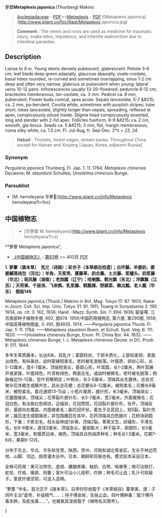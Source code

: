 萝藦**Metaplexis japonica** (Thunberg) Makino

> [Asclepiadaceae](http://www.iplant.cn/info/Asclepiadaceae?t=foc) - [PDF](http://www.iplant.cn/foc/pdf/Asclepiadaceae.pdf)>>[Metaplexis](http://www.iplant.cn/info/Metaplexis?t=foc) - [PDF](http://www.iplant.cn/foc/pdf/Metaplexis.pdf)
![Metaplexis japonica](http://www.iplant.cn/foc/illast/Metaplexis japonica.jpg)


> **Comment** : 
> The stems and roots are used as medicine for traumatic injury, snake bites, impotence, and infantile malnutrition due to intestinal parasites.

## Description

Lianas to 8 m. Young stems densely pubescent, glabrescent. Petiole 3-6 cm; leaf blade deep green adaxially, glaucous abaxially, ovate-cordate, basal lobes rounded, re-curved and sometimes overlapping, sinus 1-2 cm deep and often very narrow, glabrous or puberulent when young; lateral veins 10-12 pairs. Inflorescences usually 13-20-flowered; peduncle 6-12 cm; bracteoles membranous, lan-ceolate, ca. 3 mm. Pedicel ca. 8 mm, puberulent. Flower buds conical, apex acute. Sepals lanceolate, 5-7 &amp;#215; ca. 2 mm, pu-berulent. Corolla white, sometimes with purplish stripes; tube short; lobes lanceolate, slightly longer than sepals, spreading, reflexed at apex, conspicuously pilose inside. Stigma head conspicuously exserted, long and slender with 2-fid apex. Follicles fusiform, 8-9 &amp;#215; ca. 2 cm, smooth, gla-brous. Seeds ca. 5 &amp;#215; 3 mm, flat, margin membranous; coma silky white, ca. 1.5 cm. Fl. Jul-Aug, fr. Sep-Dec. 2*n *= 22, 24*.


> **Habait** : 
> Thickets, forest edges, stream banks. Throughout China except for Hainan and Xinjiang [Japan, Korea, adjacent Russia]

### Synonym
*Pergularia japonica* Thunberg, Fl. Jap. 1: 11. 1784; *Metaplexis chinensis* Decaisne; *M. stauntonii* Schultes; *Urostelma chinensis* Bunge.

### Parsublist

* [M.  hemsleyana  华萝](http://www.iplant.cn/info/Metaplexis hemsleyana?t=foc)

## 中国植物志

> * [华萝藦  M.  hemsleyana](http://www.iplant.cn/info/Metaplexis hemsleyana?t=z)


**萝藦 Metaplexis japonica",


* [《中国植物志》](http://www.iplant.cn/frps)- [第63卷](http://www.iplant.cn/frps/vol/63) >> 403页 [PDF](http://www.iplant.cn/frps/pdf/63/403.pdf)

**1. 萝藦（唐本草）　芄兰（诗疏）；斫合子（本草纲目拾遗）；白环藤、羊婆奶、婆婆鍼落线包（河北）；羊角、天浆壳、蔓藤草、奶合藤、土古藤、浆罐头、奶浆藤（华北）；斑风藤（湖南）；老鸹瓢（辽宁）；哈喇瓢、鹤光飘（东北）；洋飘飘（江苏）；天将果、千层须、飞来鹤、乳浆藤、鹤瓢棵、野蕻菜、赖瓜瓢、老人瓢（华东）　图版148**

Metaplexis japonica (Thunb.) Makino in Bot. Mag. Tokyo 17: 87. 1903; Nakai in Journ. Coll. Sci. Imp. Univ. Tokyo 31: 91. 1911; Tsiang in Sunyatsenia 2: 190 1934, op. cit. 3: 162, 1936; Hand. -Mazz. Symb. Sin. 7: 994. 1936; 裴鉴等, 江苏南部种子植物手册, 602, 图974. 1959;中国药用植物志, 第六册, 第290图, 1958;中国高等植物图鉴, 3: 491, 图4935. 1974. ——Pergularia japonica Thunb. Fl. Jap. 1: 11. 1784. ——Metaplexis stauntoni Roem. et Schult. Syst. Veg. 6: 111. 1820. ——Urostelma chinensis Bunge, Enum. Pl. China Bor. 44. 1832. ——Metaplexis chinensis Bunge, l. c. Metaplexis chinensis Decne. in DC. Prodr. 8: 511. 1844.

多年生草质藤本，长达8米，具乳汁；茎圆柱状，下部木质化，上部较柔韧，表面淡绿色，有纵条纹，幼时密被短柔毛，老时被毛渐脱落。叶膜质，卵状心形，长5-12厘米，宽4-7厘米，顶端短渐尖，基部心形，叶耳圆，长1-2厘米，两叶耳展开或紧接，叶面绿色，叶背粉绿色，两面无毛，或幼时被微毛，老时被毛脱落；侧脉每边10-12条，在叶背略明显；叶柄长，长3-6厘米，顶端具丛生腺体。总状式聚伞花序腋生或腋外生，具长总花梗；总花梗长6-12厘米，被短柔毛；花梗长8毫米，被短柔毛，着花通常13-15朵；小苞片膜质，披针形，长3毫米，顶端渐尖；花蕾圆锥状，顶端尖；花萼裂片披针形，长5-7毫米，宽2毫米，外面被微毛；花冠白色，有淡紫红色斑纹，近辐状，花冠筒短，花冠裂片披针形，张开，顶端反折，基部向左覆盖，内面被柔毛；副花冠环状，着生于合蕊冠上，短5裂，裂片兜状；雄蕊连生成圆锥状，并包围雌蕊在其中，花药顶端具白色膜片；花粉块卵圆形，下垂；子房无毛，柱头延伸成1长喙，顶端2裂。蓇葖叉生，纺锤形，平滑无毛，长8-9厘米，直径2厘米，顶端急尖，基部膨大；种子扁平，卵圆形，长5毫米，宽3毫米，有膜质边缘，褐色，顶端具白色绢质种毛；种毛长1.5厘米。花期7-8月，果期9-12月。

分布于东北、华北、华东和甘肃、陕西、贵州、河南和湖北等省区。生长于林边荒地、山脚、河边、路旁灌木丛中。日本、朝鲜和苏联也有。模式标本采自日本。

全株可药用：果可治劳伤、虚弱、腰腿疼痛、缺奶、白带、咳嗽等；根可治跌打、蛇咬、疔疮、瘰疬、阳萎；茎叶可治小儿疳积、疔肿；种毛可止血；乳汁可除瘊子。茎皮纤维坚韧，可造人造棉。

“萝藦 ”中名，首次见于《唐本草》，后李时珍收载于《本草纲目》蔓草类，谓：子同叶主治“虚劳，补益精气……；持子傅金疮，生肤止血，捣叶傅肿毒：取汁傅丹毒赤肿，及蛇虫毒……”。也被昊其浚收载于《植物名实图考》。

}
